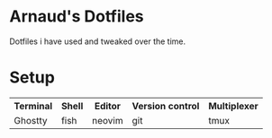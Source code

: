 # Arnaud's Dotfiles

Dotfiles i have used and tweaked over the time.

# Setup

<table>
  <tr>
    <th>Terminal</th>
    <th>Shell</th>
    <th>Editor</th>
    <th>Version control</th>
    <th>Multiplexer</th>
  </tr>
  <tr>
    <td>Ghostty</td>
    <td>fish</td>
    <td>neovim</td>
    <td>git</td>
    <td>tmux</td>
  </tr>
</table>

